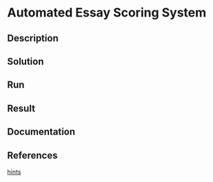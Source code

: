 # Automated Essay Scoring System

## Description

## Solution

## Run

## Result

## Documentation

## References
[hints](https://hc.labnet.sfbu.edu/~henry/sfbu/course/kubernetes_in_action/first_step/slide/zizhuo_huang_final_project.html)


